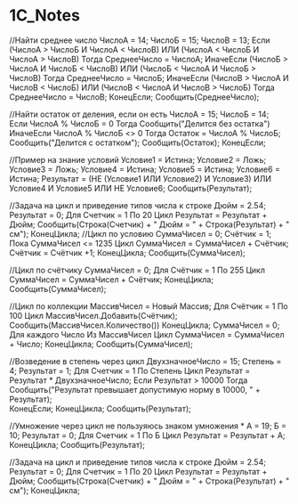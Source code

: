 # 1C_Notes
//Найти среднее число
ЧислоА = 14;
ЧислоБ = 15;
ЧислоВ = 13;
Если (ЧислоА > ЧислоБ И ЧислоА < ЧислоВ) ИЛИ (ЧислоА < ЧислоБ И ЧислоА > ЧислоВ) Тогда 
	СреднееЧисло = ЧислоА;
ИначеЕсли (ЧислоБ > ЧислоА И ЧислоБ < ЧислоВ) ИЛИ (ЧислоБ < ЧислоА И ЧислоБ > ЧислоВ) Тогда 
	СреднееЧисло = ЧислоБ;
ИначеЕсли (ЧислоВ > ЧислоА И ЧислоВ < ЧислоБ) ИЛИ (ЧислоВ < ЧислоА И ЧислоВ > ЧислоБ) Тогда 
	СреднееЧисло = ЧислоВ;
КонецЕсли;
Сообщить(СреднееЧисло);

//Найти остаток от деления, если он есть
ЧислоА = 15;
ЧислоБ = 14;     
Если ЧислоА % ЧислоБ = 0 Тогда
	Сообщить("Делится без остатка")
ИначеЕсли ЧислоА % ЧислоБ <> 0 Тогда
	Остаток = ЧислоА % ЧислоБ;
	Сообщить("Делится с остатком");
	Сообщить(Остаток);
КонецЕсли;

//Пример на знание условий
Условие1 = Истина;
Условие2 = Ложь;
Условие3 = Ложь;
Условие4 = Истина;
Условие5 = Истина;
Условие6 = Истина;
Результат = (НЕ (Условие1 ИЛИ Условие2) И Условие3) ИЛИ Условие4 И Условие5 ИЛИ НЕ Условие6;
Сообщить(Результат);

//Задача на цикл и приведение типов числа к строке
Дюйм = 2.54;
Результат = 0;
Для Счетчик = 1 По 20 Цикл
	Результат = Результат + Дюйм;
	Сообщить(Строка(Счетчик) + " Дюйм = " + Строка(Результат) + " см");
КонецЦикла;
//Цикл по условию
СуммаЧисел = 0;
Счётчик = 1;
Пока СуммаЧисел <= 1235 Цикл
	СуммаЧисел = СуммаЧисел + Счётчик;
	Счётчик = Счётчик +1;
КонецЦикла;
Сообщить(СуммаЧисел);

//Цикл по счётчику
СуммаЧисел = 0;
Для Счётчик = 1 По 255 Цикл 
	СуммаЧисел = СуммаЧисел + Счётчик;
КонецЦикла;
Сообщить(СуммаЧисел);

//Цикл по коллекции
МассивЧисел = Новый Массив;
Для Счётчик = 1 По 100 Цикл
	МассивЧисел.Добавить(Счётчик);
	Сообщить(МассивЧисел.Количество())
КонецЦикла;
СуммаЧисел = 0;
Для каждого Число Из МассивЧисел Цикл
	СуммаЧисел = СуммаЧисел + Число;
КонецЦикла;
Сообщить(СуммаЧисел);

//Возведение в степень через цикл
ДвухзначноеЧисло = 15;
Степень = 4;
Результат = 1;
Для Счетчик = 1 По Степень Цикл
	Результат = Результат * ДвухзначноеЧисло;
Если Результат > 10000 Тогда
	Сообщить("Результат превышает допустимую норму в 10000, " + Результат);  
КонецЕсли;
КонецЦикла;
Сообщить(Результат);
	
//Умножение через цикл не пользуяюсь знаком умножения *
А = 19;
Б = 10;
Результат = 0;
Для Счетчик = 1 По Б Цикл
	Результат = Результат + А;
КонецЦикла;
Сообщить(Результат);
	
//Задача на цикл и приведение типов числа к строке
Дюйм = 2.54;
Результат = 0;
Для Счетчик = 1 По 20 Цикл
	Результат = Результат + Дюйм;
	Сообщить(Строка(Счетчик) + " Дюйм = " + Строка(Результат) + " см");
КонецЦикла;
